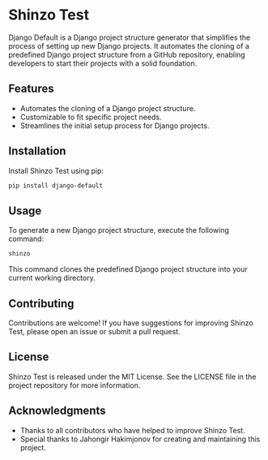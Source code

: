 # Shinzo Test

Django Default is a Django project structure generator that simplifies the process of setting up new Django projects. It automates the cloning of a predefined Django project structure from a GitHub repository, enabling developers to start their projects with a solid foundation.

## Features

- Automates the cloning of a Django project structure.
- Customizable to fit specific project needs.
- Streamlines the initial setup process for Django projects.

## Installation

Install Shinzo Test using pip:

```bash
pip install django-default
```

## Usage

To generate a new Django project structure, execute the following command:

```bash
shinzo
```

This command clones the predefined Django project structure into your current working directory.

## Contributing

Contributions are welcome! If you have suggestions for improving Shinzo Test, please open an issue or submit a pull request.

## License

Shinzo Test is released under the MIT License. See the LICENSE file in the project repository for more information.

## Acknowledgments

- Thanks to all contributors who have helped to improve Shinzo Test.
- Special thanks to Jahongir Hakimjonov for creating and maintaining this project.